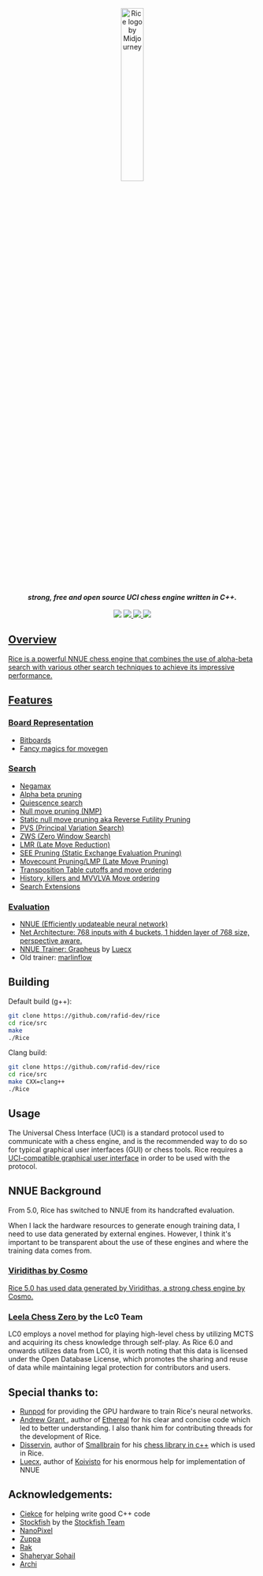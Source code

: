 <div align="center">
    <img src="./imgs/logo.png" alt="Rice logo by Midjourney" width="30%">
    <br>
    <br>
    <b><i>strong, free and open source UCI chess engine written in C++.</i></b>
    <br>
    <br>
    <img src="https://img.shields.io/github/downloads/rafid-dev/rice/total?color=green&style=for-the-badge">
    <a href="./LICENSE"><img src="https://img.shields.io/github/license/rafid-dev/rice?color=blue&style=for-the-badge">
    <img src="https://img.shields.io/github/v/release/rafid-dev/rice?color=blue&label=Latest%20release&style=for-the-badge">
    <img src="https://img.shields.io/github/last-commit/rafid-dev/rice?color=critical&style=for-the-badge">
</div>

## Overview
Rice is a powerful NNUE chess engine that combines the use of alpha-beta search with various other search techniques to achieve its impressive performance.

## Features

### Board Representation
* Bitboards
* Fancy magics for movegen

### Search

* Negamax
* Alpha beta pruning
* Quiescence search
* Null move pruning (NMP)
* Static null move pruning aka Reverse Futility Pruning
* PVS (Principal Variation Search)
* ZWS (Zero Window Search)
* LMR (Late Move Reduction)
* SEE Pruning (Static Exchange Evaluation Pruning)
* Movecount Pruning/LMP (Late Move Pruning)
* Transposition Table cutoffs and move ordering
* History, killers and MVVLVA Move ordering
* Search Extensions

### Evaluation
* NNUE (Efficiently updateable neural network)
* Net Architecture: 768 inputs with 4 buckets, 1 hidden layer of 768 size, perspective aware.
* NNUE Trainer: <a href="https://github.com/Luecx/Grapheus">Grapheus</a> by <a href="https://github.com/Luecx/">Luecx</a>
* Old trainer: <a href="https://github.com/dsekercioglu/marlinflow">marlinflow</a>

## Building
Default build (g++):

```bash
git clone https://github.com/rafid-dev/rice
cd rice/src
make 
./Rice
```

Clang build:
```bash
git clone https://github.com/rafid-dev/rice
cd rice/src
make CXX=clang++
./Rice
```

## Usage
The Universal Chess Interface (UCI) is a standard protocol used to communicate with
a chess engine, and is the recommended way to do so for typical graphical user interfaces
(GUI) or chess tools. Rice requires a <a href="https://www.chessprogramming.org/UCI#GUIs">UCI-compatible graphical user interface</a> in order to be used with the protocol.

## NNUE Background
From 5.0, Rice has switched to NNUE from its handcrafted evaluation.

When I lack the hardware resources to generate enough training data, I need to use data generated by external engines. However, I think it's important to be transparent about the use of these engines and where the training data comes from.

### <a href="https://github.com/cosmobobak/viridithas/"> Viridithas by Cosmo
Rice 5.0 has used data generated by Viridithas, a strong chess engine by Cosmo.

### <a href="https://lczero.org"> Leela Chess Zero </a> by the Lc0 Team
LC0 employs a novel method for playing high-level chess by utilizing MCTS and acquiring its chess knowledge through self-play. As Rice 6.0 and onwards utilizes data from LC0, it is worth noting that this data is licensed under the Open Database License, which promotes the sharing and reuse of data while maintaining legal protection for contributors and users.

## Special thanks to:
* <a href="https://www.runpod.io/">Runpod</a> for providing the GPU hardware to train Rice's neural networks.
* <a href="https://github.com/AndyGrant"> Andrew Grant </a>, author of <a href="https://github.com/AndyGrant/Ethereal/">Ethereal</a> for his clear and concise code which led to better understanding. I also thank him for contributing threads for the development of Rice.
* <a href="https://github.com/Disservin">Disservin</a>, author of <a href="https://github.com/Disservin/Smallbrain">Smallbrain</a> for his <a href="https://github.com/Disservin/chess-library">chess library in c++</a> which is used in Rice.
* <a href="https://github.com/Luecx/">Luecx</a>, author of <a href="https://github.com/Luecx/Koivisto/">Koivisto</a> for his enormous help for implementation of NNUE

## Acknowledgements: 
* <a href="https://github.com/Ciekce">Ciekce</a> for helping write good C++ code
* <a href="https://github.com/official-stockfish/Stockfish/">Stockfish</a> by the <a href="https://github.com/official-stockfish/">Stockfish Team</a> 
* <a href="https://github.com/mhouppin/"> NanoPixel </a>
* <a href="https://github.com/pgg106">Zuppa</a>
* <a href="https://github.com/raklaptudirm">Rak</a>
* <a href="https://github.com/TheBlackPlague">Shaheryar Sohail</a>
* <a href="https://github.com/archishou">Archi</a>

